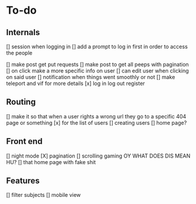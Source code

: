 # To-do

## Internals

[] session when logging in
[] add a prompt to log in first in order to access the people

[] make post get put requests
[] make post to get all peeps with pagination
[] on click make a more specific info on user
[] can edit user when clicking on said user
[] notification when things went smoothly or not
[] make teleport and vif for more details
[x] log in log out register

## Routing

[] make it so that when a user rights a wrong url they go to a specific 404 page or something
[x] for the list of users
[] creating users
[] home page?

## Front end

[] night mode
[X] pagination
[] scrolling gaming OY WHAT DOES DIS MEAN HU?
[] that home page with fake shit

## Features

[] filter subjects
[] mobile view
